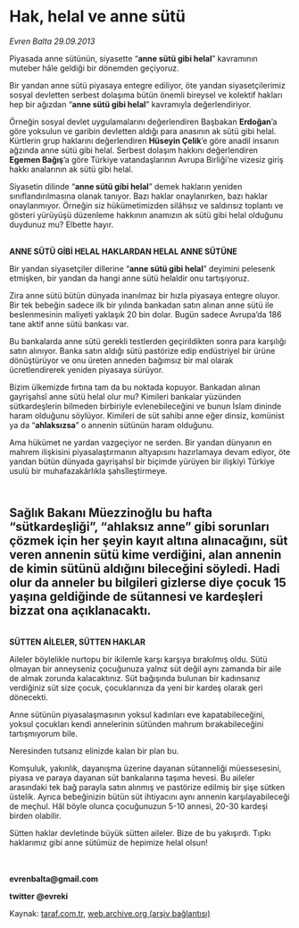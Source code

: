 # Hak, helal ve anne sütü

*Evren Balta 29.09.2013*

<div class="yazi"><p>Piyasada anne sütünün, siyasette “<b>anne sütü gibi helal</b>” kavramının muteber hâle geldiği bir dönemden geçiyoruz. </p>
<p>Bir yandan anne sütü piyasaya entegre ediliyor, öte yandan siyasetçilerimiz sosyal devletten serbest dolaşıma bütün önemli bireysel ve kolektif hakları hep bir ağızdan “<b>anne sütü gibi helal</b>” kavramıyla değerlendiriyor. </p>
<p>Örneğin sosyal devlet uygulamalarını değerlendiren Başbakan <b>Erdoğan</b>’a göre yoksulun ve garibin devletten aldığı para anasının ak sütü gibi helal. Kürtlerin grup haklarını değerlendiren <b>Hüseyin Çelik</b>’e göre anadil insanın ağzında anne sütü<i> </i>gibi<i> </i>helal. Serbest dolaşım hakkını değerlendiren <b>Egemen Bağış</b>’a göre Türkiye vatandaşlarının Avrupa Birliği’ne vizesiz giriş hakkı analarının ak sütü gibi helal.</p>
<p>Siyasetin dilinde “<b>anne sütü gibi helal</b>” demek hakların yeniden sınıflandırılmasına olanak tanıyor. Bazı haklar onaylanırken, bazı haklar onaylanmıyor. Örneğin siz hükümetimizden silâhsız ve saldırısız toplantı ve gösteri yürüyüşü düzenleme hakkının anamızın ak sütü gibi helal olduğunu duydunuz mu? Elbette hayır. </p>
<p><b><br/>ANNE SÜTÜ GİBİ HELAL HAKLARDAN HELAL ANNE SÜTÜNE</b></p>
<p>Bir yandan siyasetçiler dillerine “<b>anne sütü gibi helal</b>” deyimini pelesenk etmişken, bir yandan da hangi anne sütü helaldir onu tartışıyoruz. </p>
<p>Zira anne sütü bütün dünyada inanılmaz bir hızla piyasaya entegre oluyor. Bir tek bebeğin sadece ilk bir yılında bankadan satın alınan anne sütü ile beslenmesinin maliyeti yaklaşık 20 bin dolar. Bugün sadece Avrupa’da 186 tane aktif anne sütü bankası var. </p>
<p>Bu bankalarda anne sütü gerekli testlerden geçirildikten sonra para karşılığı satın alınıyor. Banka satın aldığı sütü pastörize edip endüstriyel bir ürüne dönüştürüyor ve onu üreten anneden bağımsız bir mal olarak ücretlendirerek yeniden piyasaya sürüyor. </p>
<p>Bizim ülkemizde fırtına tam da bu noktada kopuyor. Bankadan alınan gayrişahsî anne sütü helal olur mu? Kimileri bankalar yüzünden sütkardeşlerin bilmeden birbiriyle evlenebileceğini ve bunun İslam dininde haram olduğunu söylüyor. Kimileri de süt sahibi anne eğer dinsiz, komünist ya da “<b>ahlaksızsa</b>” o annenin sütünün haram olduğunu. </p>
<p>Ama hükümet ne yardan vazgeçiyor ne serden.<b><i> </i></b>Bir yandan dünyanın en mahrem ilişkisini piyasalaştırmanın altyapısını hazırlamaya devam ediyor, öte yandan bütün dünyada gayrişahsî bir biçimde yürüyen bir ilişkiyi Türkiye usulü bir muhafazakârlıkla şahsîleştirmeye.</p>
<h2><br/>Sağlık Bakanı Müezzinoğlu bu hafta “sütkardeşliği”, “ahlaksız anne” gibi sorunları çözmek için her şeyin kayıt altına alınacağını, süt veren annenin sütü kime verdiğini, alan annenin de kimin sütünü aldığını bileceğini söyledi. Hadi olur da anneler bu bilgileri gizlerse diye çocuk 15 yaşına geldiğinde de sütannesi ve kardeşleri bizzat ona açıklanacaktı. <i></i></h2>
<p><b><br/>SÜTTEN AİLELER, SÜTTEN HAKLAR</b></p>
<p>Aileler böylelikle nurtopu bir ikilemle karşı karşıya bırakılmış oldu. Sütü olmayan bir anneyseniz çocuğunuza yalnız süt değil aynı zamanda bir aile de almak zorunda kalacaktınız. Süt bağışında bulunan bir kadınsanız verdiğiniz süt size çocuk, çocuklarınıza da yeni bir kardeş olarak geri dönecekti. </p>
<p>Anne sütünün piyasalaşmasının yoksul kadınları eve kapatabileceğini, yoksul çocukları kendi annelerinin sütünden mahrum bırakabileceğini tartışmıyorum bile.</p>
<p>Neresinden tutsanız elinizde kalan bir plan bu. </p>
<p>Komşuluk, yakınlık, dayanışma üzerine dayanan sütanneliği müessesesini, piyasa ve paraya dayanan süt bankalarına taşıma hevesi. Bu aileler arasındaki tek bağ parayla satın alınmış ve pastörize edilmiş bir şişe sütken üstelik. Ayrıca bebeğinizin bütün süt ihtiyacını aynı annenin karşılayabileceği de meçhul. Hâl böyle olunca çocuğunuzun 5-10 annesi, 20-30 kardeşi birden olabilir. </p>
<p>Sütten haklar devletinde büyük sütten aileler. Bize de bu yakışırdı. Tıpkı haklarımız gibi anne sütümüz de hepimize helal olsun!</p>
<p><b><br/><br/>evrenbalta@gmail.com </b></p>
<p><b>twitter @evreki</b></p>
</div>

Kaynak: [taraf.com.tr](http://www.taraf.com.tr:80/evren-balta/makale-hak-helal-ve-anne-sutu.htm), [web.archive.org (arşiv bağlantısı)](http://web.archive.org/web/20130930211441/http://www.taraf.com.tr:80/evren-balta/makale-hak-helal-ve-anne-sutu.htm)
